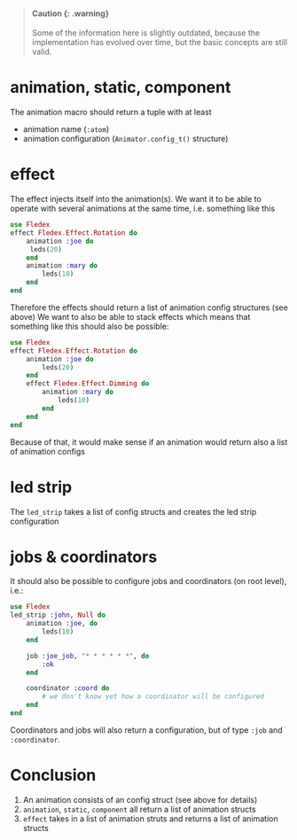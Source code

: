 <!--
Copyright 2023-2024, Matthias Reik <fledex@reik.org>

SPDX-License-Identifier: Apache-2.0
-->

> #### Caution {: .warning}
>
> Some of the information here is slightly outdated, because the implementation has
> evolved over time, but the basic concepts are still valid.

# animation, static, component
The animation macro should return a tuple with at least

* animation name (`:atom`)
* animation configuration (`Animator.config_t()` structure)

# effect
The effect injects itself into the animation(s). We want it to be
able to operate with several animations at the same time, i.e. something like this
```elixir
use Fledex
effect Fledex.Effect.Rotation do
    animation :joe do
     leds(20)
    end
    animation :mary do
        leds(10)
    end
end
```
Therefore the effects should return a list of animation config structures (see above)
We want to also be able to stack effects which means that something like this should
also be possible:
```elixir
use Fledex
effect Fledex.Effect.Rotation do
    animation :joe do
        leds(20)
    end
    effect Fledex.Effect.Dimming do
        animation :mary do
            leds(10)
        end
    end
end
``` 
Because of that, it would make sense if an animation would return
also a list of animation configs

# led strip
The `led_strip` takes a list of config structs and creates the led strip configuration

# jobs & coordinators
It should also be possible to configure jobs and coordinators (on root level), i.e.:
``` elixir
use Fledex
led_strip :john, Null do
    animation :joe, do
        leds(10)
    end

    job :joe_job, "* * * * * *", do
        :ok
    end

    coordinator :coord do
        # we don't know yet how a coordinator will be configured
    end
end
```
Coordinators and jobs will also return a configuration, but of type `:job` and `:coordinator`.

# Conclusion

1. An animation consists of an config struct (see above for details)
2. `animation`, `static`, `component` all return a list of animation structs
3. `effect` takes in a list of animation struts and returns a list of animation structs
